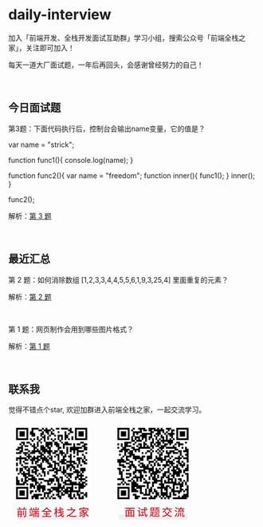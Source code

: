 # daily-interview

加入「前端开发、全栈开发面试互助群」学习小组，搜索公众号「前端全栈之家」，关注即可加入！

每天一道大厂面试题，一年后再回头，会感谢曾经努力的自己！

<br/>


## 今日面试题

第3题：下面代码执行后，控制台会输出name变量，它的值是？

var name = "strick";

function func1(){
   console.log(name);
}

function func2(){
   var name = "freedom";
   function inner(){
      func1();
   }
   inner();
}

func2();

解析：[第 3 题](https://github.com/jinmulong/daily-interview/issues/3)

<br/>


## 最近汇总

第 2 题：如何消除数组 [1,2,3,3,4,4,5,5,6,1,9,3,25,4] 里面重复的元素？

解析：[第 2 题](https://github.com/jinmulong/daily-interview/issues/2)

<br/>

第 1 题：网页制作会用到哪些图片格式？ 

解析：[第 1 题](https://github.com/jinmulong/daily-interview/issues/1)

<br/>


## 联系我

觉得不错点个star, 欢迎加群进入前端全栈之家，一起交流学习。

![Image text](https://github.com/jinmulong/daily-interview/blob/main/images/qrcode.jpg)

